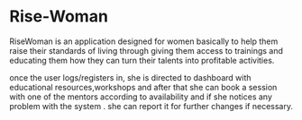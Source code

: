 # Rise-Woman
RiseWoman is an application designed for women basically to help them raise their standards of living through giving them access to trainings and educating them how they can turn their talents into profitable activities.
 
 once the user logs/registers in, she is directed to dashboard with educational resources,workshops and after that she can book a session with one of the mentors according to availability and if she notices any problem with the system . she can report it for further changes if necessary. 